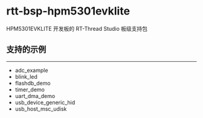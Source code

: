 # rtt-bsp-hpm5301evklite

HPM5301EVKLITE 开发板的 RT-Thread Studio 板级支持包

## 支持的示例
***
- adc_example
- blink_led
- flashdb_demo
- timer_demo
- uart_dma_demo
- usb_device_generic_hid
- usb_host_msc_udisk
